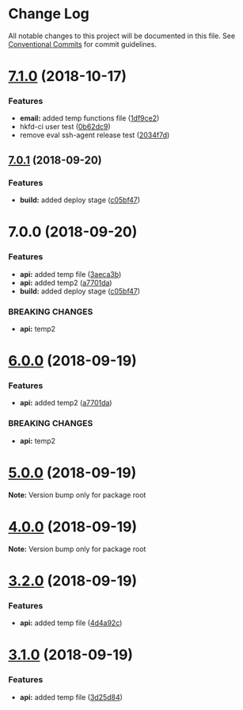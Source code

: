 # Change Log

All notable changes to this project will be documented in this file.
See [Conventional Commits](https://conventionalcommits.org) for commit guidelines.

<a name="7.1.0"></a>
# [7.1.0](https://github.com/heckfordraj/temp/compare/v7.0.1...v7.1.0) (2018-10-17)


### Features

* **email:** added temp functions file ([1df9ce2](https://github.com/heckfordraj/temp/commit/1df9ce2))
* hkfd-ci user test ([0b62dc9](https://github.com/heckfordraj/temp/commit/0b62dc9))
* remove eval ssh-agent release test ([2034f7d](https://github.com/heckfordraj/temp/commit/2034f7d))





<a name="7.0.1"></a>
## [7.0.1](https://github.com/heckfordraj/temp/compare/v6.0.0...v7.0.1) (2018-09-20)


### Features

* **build:** added deploy stage ([c05bf47](https://github.com/heckfordraj/temp/commit/c05bf47))





<a name="7.0.0"></a>
# 7.0.0 (2018-09-20)


### Features

* **api:** added temp file ([3aeca3b](https://github.com/heckfordraj/temp/commit/3aeca3b))
* **api:** added temp2 ([a7701da](https://github.com/heckfordraj/temp/commit/a7701da))
* **build:** added deploy stage ([c05bf47](https://github.com/heckfordraj/temp/commit/c05bf47))


### BREAKING CHANGES

* **api:** temp2





<a name="6.0.0"></a>
# [6.0.0](https://github.com/heckfordraj/temp/compare/v5.0.0...v6.0.0) (2018-09-19)


### Features

* **api:** added temp2 ([a7701da](https://github.com/heckfordraj/temp/commit/a7701da))


### BREAKING CHANGES

* **api:** temp2





<a name="5.0.0"></a>
# [5.0.0](https://github.com/heckfordraj/temp/compare/v3.2.0...v5.0.0) (2018-09-19)

**Note:** Version bump only for package root





<a name="4.0.0"></a>
# [4.0.0](https://github.com/heckfordraj/temp/compare/v3.2.0...v4.0.0) (2018-09-19)

**Note:** Version bump only for package root





<a name="3.2.0"></a>
# [3.2.0](https://github.com/heckfordraj/temp/compare/v3.0.0...v3.2.0) (2018-09-19)


### Features

* **api:** added temp file ([4d4a92c](https://github.com/heckfordraj/temp/commit/4d4a92c))





<a name="3.1.0"></a>
# [3.1.0](https://github.com/heckfordraj/temp/compare/v3.0.0...v3.1.0) (2018-09-19)


### Features

* **api:** added temp file ([3d25d84](https://github.com/heckfordraj/temp/commit/3d25d84))
